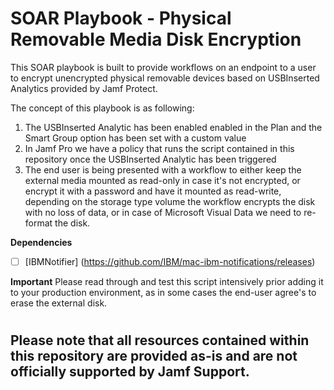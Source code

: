 # SOAR Playbook - Physical Removable Media Disk Encryption

This SOAR playbook is built to provide workflows on an endpoint to a user to encrypt unencrypted physical removable devices based on USBInserted Analytics provided by Jamf Protect.

The concept of this playbook is as following:

1. The USBInserted Analytic has been enabled enabled in the Plan and the Smart Group option has been set with a custom value
2. In Jamf Pro we have a policy that runs the script contained in this repository once the USBInserted Analytic has been triggered
3. The end user is being presented with a workflow to either keep the external media mounted as read-only in case it's not encrypted, or encrypt it with a password and have it mounted as read-write, depending on the storage type volume the workflow encrypts the disk with no loss of data, or in case of Microsoft Visual Data we need to re-format the disk.

**Dependencies**
- [ ] [IBMNotifier] (https://github.com/IBM/mac-ibm-notifications/releases)

**Important**
Please read through and test this script intensively prior adding it to your production environment, as in some cases the end-user agree's to erase the external disk.
#
## Please note that all resources contained within this repository are provided as-is and are not officially supported by Jamf Support.

